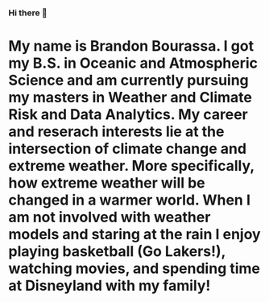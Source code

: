 ### Hi there 👋

# My name is Brandon Bourassa. I got my B.S. in Oceanic and Atmospheric Science and am currently pursuing my masters in Weather and Climate Risk and Data Analytics. My career and reserach interests lie at the intersection of climate change and extreme weather. More specifically, how extreme weather will be changed in a warmer world. When I am not involved with weather models and staring at the rain I enjoy playing basketball (Go Lakers!), watching movies, and spending time at Disneyland with my family! 

